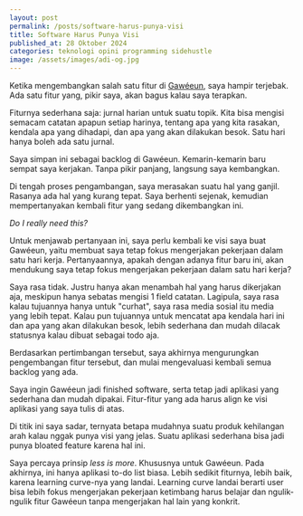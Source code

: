 ```yaml
---
layout: post
permalink: /posts/software-harus-punya-visi
title: Software Harus Punya Visi
published_at: 28 Oktober 2024
categories: teknologi opini programming sidehustle
image: /assets/images/adi-og.jpg
---
```


Ketika mengembangkan salah satu fitur di [Gawéeun](https://gaweeun.my.id), saya hampir terjebak. Ada satu fitur yang, pikir saya, akan bagus kalau saya terapkan.

Fiturnya sederhana saja: jurnal harian untuk suatu topik. Kita bisa mengisi semacam catatan apapun setiap harinya, tentang apa yang kita rasakan, kendala apa yang dihadapi, dan apa yang akan dilakukan besok. Satu hari hanya boleh ada satu jurnal.

Saya simpan ini sebagai backlog di Gawéeun. Kemarin-kemarin baru sempat saya kerjakan. Tanpa pikir panjang, langsung saya kembangkan.

Di tengah proses pengambangan, saya merasakan suatu hal yang ganjil. Rasanya ada hal yang kurang tepat. <!--more-->Saya berhenti sejenak, kemudian mempertanyakan kembali fitur yang sedang dikembangkan ini.

*Do I really need this?*

Untuk menjawab pertanyaan ini, saya perlu kembali ke visi saya buat Gawéeun, yaitu membuat saya tetap fokus mengerjakan pekerjaan dalam satu hari kerja. Pertanyaannya, apakah dengan adanya fitur baru ini, akan mendukung saya tetap fokus mengerjakan pekerjaan dalam satu hari kerja?

Saya rasa tidak. Justru hanya akan menambah hal yang harus dikerjakan aja, meskipun hanya sebatas mengisi 1 field catatan. Lagipula, saya rasa kalau tujuannya hanya untuk "curhat", saya rasa media sosial itu media yang lebih tepat. Kalau pun tujuannya untuk mencatat apa kendala hari ini dan apa yang akan dilakukan besok, lebih sederhana dan mudah dilacak statusnya kalau dibuat sebagai todo aja.

Berdasarkan pertimbangan tersebut, saya akhirnya mengurungkan pengembangan fitur tersebut, dan mulai mengevaluasi kembali semua backlog yang ada.

Saya ingin Gawéeun jadi finished software, serta tetap jadi aplikasi yang sederhana dan mudah dipakai. Fitur-fitur yang ada harus align ke visi aplikasi yang saya tulis di atas.

Di titik ini saya sadar, ternyata betapa mudahnya suatu produk kehilangan arah kalau nggak punya visi yang jelas. Suatu aplikasi sederhana bisa jadi punya bloated feature karena hal ini.

Saya percaya prinsip *less is more*. Khususnya untuk Gawéeun. Pada akhirnya, ini hanya aplikasi to-do list biasa. Lebih sedikit fiturnya, lebih baik, karena learning curve-nya yang landai. Learning curve landai berarti user bisa lebih fokus mengerjakan pekerjaan ketimbang harus belajar dan ngulik-ngulik fitur Gawéeun tanpa mengerjakan hal lain yang konkrit.
